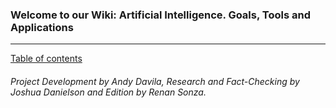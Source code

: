### Welcome to our Wiki: Artificial Intelligence. Goals, Tools and Applications
------
[Table of contents](https://github.com/balazodeldiablo/Software-Development-Tools---Assigment-2/blob/main/Artificial%20Intelligence%20-%20Wiki/Home.md)
###### *Project Development by Andy Davila, Research and Fact-Checking by Joshua Danielson and Edition by Renan Sonza.*
